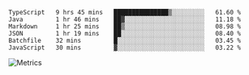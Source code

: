 <!--START_SECTION:waka-->

```text
TypeScript   9 hrs 45 mins   ███████████████▒░░░░░░░░░   61.60 %
Java         1 hr 46 mins    ██▓░░░░░░░░░░░░░░░░░░░░░░   11.18 %
Markdown     1 hr 25 mins    ██▒░░░░░░░░░░░░░░░░░░░░░░   08.98 %
JSON         1 hr 19 mins    ██░░░░░░░░░░░░░░░░░░░░░░░   08.40 %
Batchfile    32 mins         █░░░░░░░░░░░░░░░░░░░░░░░░   03.45 %
JavaScript   30 mins         ▓░░░░░░░░░░░░░░░░░░░░░░░░   03.22 %
```

<!--END_SECTION:waka-->

![Metrics](https://metrics.lecoq.io/TachibanaKimika?template=classic&base.activity=0&base.community=0&base.repositories=0&languages=1&isocalendar=1&isocalendar.duration=half-year&languages.limit=8&languages.sections=most-used&languages.colors=github&languages.threshold=0%25&languages.indepth=false&languages.recent.load=300&languages.recent.days=14&config.timezone=Asia%2FShanghai)
